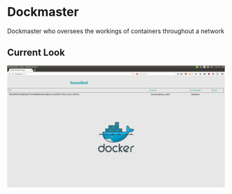 Dockmaster
==========

Dockmaster who oversees the workings of containers throughout a network

Current Look
------------

![Dockmaster](dockmaster.png)
